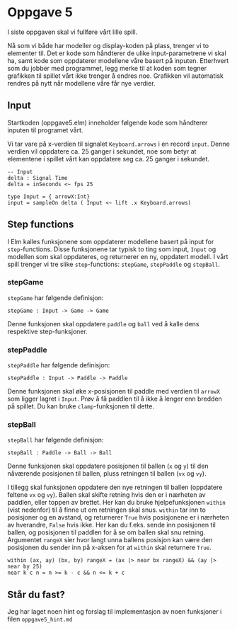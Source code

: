 # Oppgave 5

I siste oppgaven skal vi fullføre vårt lille spill.

Nå som vi både har modeller og display-koden på plass, trenger vi to elementer til. Det er kode som håndterer de ulike input-parametrene vi skal ha, samt kode som oppdaterer modellene våre basert på inputen. Etterhvert som du jobber med programmet, legg merke til at koden som tegner grafikken til spillet vårt ikke trenger å endres noe. Grafikken vil automatisk rendres på nytt når modellene våre får nye verdier.

## Input
Startkoden (oppgave5.elm) inneholder følgende kode som håndterer inputen til programet vårt.

Vi tar vare på x-verdien til signalet ```Keyboard.arrows``` i en record ```input```. Denne verdien vil oppdatere ca. 25 ganger i sekundet, noe som betyr at elementene i spillet vårt kan oppdatere seg ca. 25 ganger i sekundet.
 
```
-- Input
delta : Signal Time
delta = inSeconds <~ fps 25

type Input = { arrowX:Int}
input = sampleOn delta ( Input <~ lift .x Keyboard.arrows)
```

## Step functions
I Elm kalles funksjonene som oppdaterer modellene basert på input for ```step```-functions. Disse funksjonene tar typisk to ting som input, ```Input``` og modellen som skal oppdateres, og returnerer en ny, oppdatert modell. I vårt spill trenger vi tre slike ```step```-functions: ```stepGame```, ```stepPaddle``` og ```stepBall```.

### stepGame
```stepGame``` har følgende definisjon:
```
stepGame : Input -> Game -> Game
```

Denne funksjonen skal oppdatere ```paddle``` og ```ball``` ved å kalle dens respektive step-funksjoner.

### stepPaddle
```stepPaddle``` har følgende definisjon:

```
stepPaddle : Input -> Paddle -> Paddle
```

Denne funksjonen skal øke x-posisjonen til paddle med verdien til ```arrowX``` som ligger lagret i ```Input```. Prøv å få paddlen til å ikke å lenger enn bredden på spillet. Du kan bruke ```clamp```-funksjonen til dette.

### stepBall
```stepBall``` har følgende definisjon:

```
stepBall : Paddle -> Ball -> Ball
```

Denne funksjonen skal oppdatere posisjonen til ballen (```x``` og ```y```) til den nåværende posisjonen til ballen, pluss retningen til ballen (```vx``` og ```vy```). 

I tillegg skal funksjonen oppdatere den nye retningen til ballen (oppdatere feltene ```vx``` og ```vy```). Ballen skal skifte retning hvis den er i nærheten av paddlen, eller toppen av brettet. Her kan du bruke hjelpefunksjonen ```within``` (vist nedenfor) til å finne ut om retningen skal snus. ```within``` tar inn to posisjoner og en avstand, og returnerer ```True``` hvis posisjonene er i nærheten av hverandre, ```False``` hvis ikke. Her kan du f.eks. sende inn posisjonen til ballen, og posisjonen til paddlen for å se om ballen skal snu retning. Argumentet ```rangeX``` sier hvor langt unna ballens posisjon kan være den posisjonen du sender inn på x-aksen for at ```within``` skal returnere ```True```.

```
within (ax, ay) (bx, by) rangeX = (ax |> near bx rangeX) && (ay |> near by 25)
near k c n = n >= k - c && n <= k + c
```

## Står du fast?
Jeg har laget noen hint og forslag til implementasjon av noen funksjoner i filen ```oppgave5_hint.md```